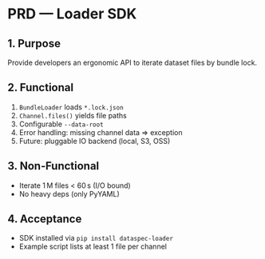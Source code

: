 # PRD — Loader SDK

## 1. Purpose
Provide developers an ergonomic API to iterate dataset files by bundle lock.

## 2. Functional
1. `BundleLoader` loads `*.lock.json`
2. `Channel.files()` yields file paths
3. Configurable `--data-root`
4. Error handling: missing channel data ⇒ exception
5. Future: pluggable IO backend (local, S3, OSS)

## 3. Non‑Functional
* Iterate 1 M files < 60 s (I/O bound)
* No heavy deps (only PyYAML)

## 4. Acceptance
* SDK installed via `pip install dataspec-loader`
* Example script lists at least 1 file per channel
